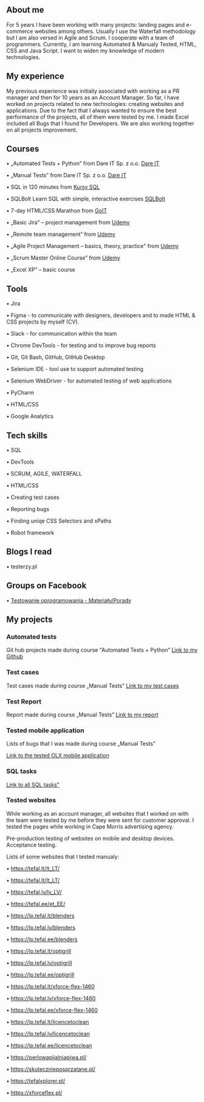 ## About me 
For 5 years I have been working with many projects: landing pages and e-commerce websites among others. Usually I use the Waterfall methodology but I am also versed in Agile and Scrum. I cooperate with a team of programmers. Currently, I am learning Automated & Manualy Tested,  HTML, CSS and Java Script. I want to widen my knowledge of modern technologies. 


## My experience 

My previous experience was initially associated with working as a PR manager and then for 10 years as an Account Manager. So far, I have worked on projects related to new technologies: creating websites and applications. Due to the fact that I always wanted to ensure the best performance of the projects, all of them were tested by me. I made Excel included all Bugs that I found for Developers. We are also working together on all projects improvement. 


## Courses 

• „Automated Tests + Python” from Dare IT Sp. z o.o. <a href= "https://www.dareit.io/challenges">Dare IT</a>

• „Manual Tests” from Dare IT Sp. z o.o. <a href= "https://www.dareit.io/challenges">Dare IT</a>

• SQL in 120 minutes from <a href= "https://www.kursysql.pl/">Kursy SQL</a>

• SQLBolt Learn SQL with simple, interactive exercises <a href= "https://sqlbolt.com/ ">SQLBolt</a>

• 7-day HTML/CSS Marathon from <a href="https://goit.global/pl/">GoIT</a>

• „Basic Jira” – project management from <a href="https://www.udemy.com/">Udemy</a>

• „Remote team management” from <a href="https://www.udemy.com/">Udemy</a>

• „Agile Project Management – basics, theory, practice" from <a href="https://www.udemy.com/">Udemy</a>

• „Scrum Master Online Course” from <a href="https://www.udemy.com/">Udemy</a>

• „Excel XP” – basic course



## Tools 


• Jira 

• Figma - to communicate with designers, developers and to made HTML & CSS projects by myself (CV). 

• Slack - for communication within the team

• Chrome DevTools - for testing and to improve bug reports

• Git, Git Bash, GitHub, GitHub Desktop

• Selenium IDE - tool use to support automated testing

• Selenium WebDriver - for automated testing of web applications

• PyCharm

• HTML/CSS

• Google Analytics




## Tech skills

• SQL

• DevTools

• SCRUM, AGILE, WATERFALL 

• HTML/CSS

• Creating test cases

• Reporting bugs

• Finding uniqe CSS Selectors and xPaths

• Robot framework 


## Blogs I read


• testerzy.pl

## Groups on Facebook
• <a href= "https://www.facebook.com/groups/509489587391848/?hoisted_section_header_type=recently_seen&multi_permalinks=780138180326986">Testowanie oprogramowania - Materiały/Porady</a>


## My projects 

### Automated tests 
Git hub projects made during course "Automated Tests + Python” <a href = "https://github.com/LunaBraga/challenge_portfolio_Kasia">Link to my Github</a> 


### Test cases 
Test cases made during course „Manual Tests” <a href = "https://docs.google.com/spreadsheets/d/141-j92eZIxft7-ZMGKViFarHWHmiG-Q5JXQkbierDYA/edit?usp=share_lin">Link to my test cases</a>

### Test Report
Report made during course „Manual Tests” <a href = "https://docs.google.com/spreadsheets/d/1leycNxurzHtAx0QkXNr42vzx7iCNYKKM0ulLFgxTBqA/edit?usp=share_link">Link to my report</a>

### Tested mobile application
Lists of bugs that I was made during course „Manual Tests”

<a href ="https://docs.google.com/spreadsheets/d/1HEYhoLYkjE1Ri9lwSTTlIoKRh1VQrKGJn3fanKMVPzk/edit?usp=share_link" >Link to the tested OLX mobile application</a>

### SQL tasks 

<a href ="https://docs.google.com/document/d/1TnwUclmEahtQttLSnDhYsdX7TNekhkgfYkQ4NsRD6K8/edit?usp=share_link">Link to all SQL tasks"</a>


### Tested websites
While working as an account manager, all websites that I worked on with the team were tested by me before they were sent for customer approval.
I tested the pages while working in Cape Morris advertising agency.

Pre-production testing of websites on mobile and desktop devices. Acceptance testing.

Lists of some websites that I tested manualy:

• https://tefal.lt/lt_LT/

• https://tefal.lt/lt_LT/

• https://tefal.lv/lv_LV/

• https://tefal.ee/et_EE/

• https://lp.tefal.lt/blenders

• https://lp.tefal.lv/blenders

• https://lp.tefal.ee/blenders

• https://lp.tefal.lt/optigrill

• https://lp.tefal.lv/optigrill

• https://lp.tefal.ee/optigrill

• https://lp.tefal.lt/xforce-flex-1460

• https://lp.tefal.lv/xforce-flex-1460

• https://lp.tefal.ee/xforce-flex-1460

• https://lp.tefal.lt/licencetoclean

• https://lp.tefal.lv/licencetoclean

• https://lp.tefal.ee/licencetoclean

• https://perlowapijalniapiwa.pl/

• https://skutecznieposprzatane.pl/

• https://tefalxplorer.pl/

• https://xforceflex.pl/










